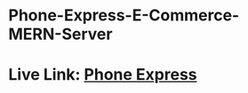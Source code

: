 ﻿# Phone-Express-E-Commerce-MERN-Server
# Live Link: [Phone Express](https://phone-express-cd6d7.web.app/)
